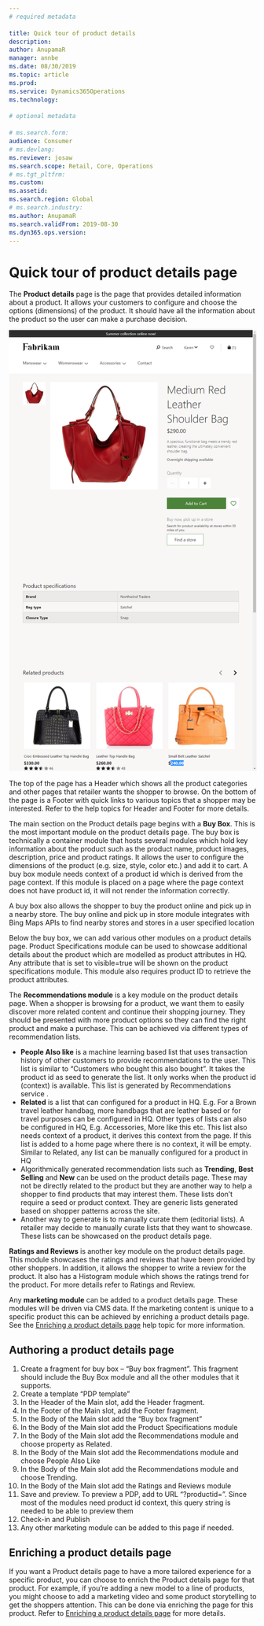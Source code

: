 ```yaml
---
# required metadata

title: Quick tour of product details
description: 
author: AnupamaR
manager: annbe
ms.date: 08/30/2019
ms.topic: article
ms.prod: 
ms.service: Dynamics365Operations
ms.technology: 

# optional metadata

# ms.search.form: 
audience: Consumer
# ms.devlang: 
ms.reviewer: josaw
ms.search.scope: Retail, Core, Operations
# ms.tgt_pltfrm: 
ms.custom: 
ms.assetid: 
ms.search.region: Global
# ms.search.industry: 
ms.author: AnupamaR
ms.search.validFrom: 2019-08-30
ms.dyn365.ops.version: 
---
```


# Quick tour of product details page

The **Product details** page is the page that provides detailed information about a product. It allows your customers to configure and choose the options (dimensions) of the product. It should have all the information about the product so the user can make a purchase decision.

![Product details page](./media/PDP.png)


The top of the page has a Header which shows all the product categories and other pages that retailer wants the shopper to browse. On the bottom of the page is a Footer with quick links to various topics that a shopper may be interested. Refer to the help topics for Header and Footer for more details.

The main section on the Product details page begins with a **Buy Box**. This is the most important module on the product details page. The buy box is technically a container module that hosts several modules which hold key information about the product such as the product name, product images, description, price and product ratings. It allows the user to configure the dimensions of the product (e.g. size, style, color etc.) and add it to cart. A buy box module needs context of a product id which is derived from the page context. If this module is placed on a page where the page context does not have product id, it will not render the information correctly. 

A buy box also allows the shopper to buy the product online and pick up in a nearby store. The buy online and pick up in store module integrates with Bing Maps APIs to find nearby stores and stores in a user specified location

Below the buy box, we can add various other modules on a product details page. Product Specifications module can be used to showcase additional details about the product which are modelled as product attributes in HQ. Any attribute that is set to visible=true will be shown on the product specifications module. This module also requires product ID to retrieve the product attributes.

The **Recommendations module** is a key module on the product details page. When a shopper is browsing for a product, we want them to easily discover more related content and continue their shopping journey. They should be presented with more product options so they can find the right product and make a purchase. This can be achieved via different types of recommendation lists.

- **People Also like** is a machine learning based list that uses transaction history of other customers to provide recommendations to the user. This list is similar to “Customers who bought this also bought”. It takes the product id as seed to generate the list. It only works when the product id (context) is available. This list is generated by Recommendations service <link>.
- **Related** is a list that can configured for a product in HQ. E.g. For a Brown travel leather handbag, more handbags that are leather based or for travel purposes can be configured in HQ. Other types of lists can also be configured in HQ, E.g. Accessories, More like this etc. This list also needs context of a product, it derives this context from the page. If this list is added to a home page where there is no context, it will be empty. Similar to Related, any list can be manually configured for a product in HQ
- Algorithmically generated recommendation lists such as **Trending**, **Best Selling** and **New** can be used on the product details page. These may not be directly related to the product but they are another way to help a shopper to find products that may interest them. These lists don’t require a seed or product context. They are generic lists generated based on shopper patterns across the site.
- Another way to generate is to manually curate them (editorial lists). A retailer may decide to manually curate lists that they want to showcase. These lists can be showcased on the product details page.

**Ratings and Reviews** is another key module on the product details page. This module showcases the ratings and reviews that have been provided by other shoppers. In addition, it allows the shopper to write a review for the product. It also has a Histogram module which shows the ratings trend for the product. For more details refer to Ratings and Review<link>.

Any **marketing module** can be added to a product details page. These modules will be driven via CMS data. If the marketing content is unique to a specific product this can be achieved by enriching a product details page. See the [Enriching a product details page]() help topic for more information. 

 

## Authoring a product details page

1. Create a fragment for buy box – “Buy box fragment”. This fragment should include the Buy Box module and all the other modules that it supports.
2. Create a template “PDP template”
3. In the Header of the Main slot, add the Header fragment.
4. In the Footer of the Main slot, add the Footer fragment.
5. In the Body of the Main slot add the “Buy box fragment”
6. In the Body of the Main slot add the Product Specifications module
7. In the Body of the Main slot add the Recommendations module and choose property as Related.
8. In the Body of the Main slot add the Recommendations module and choose People Also Like
9. In the Body of the Main slot add the Recommendations module and choose Trending.
10. In the Body of the Main slot add the Ratings and Reviews module
11. Save and preview. To preview a PDP, add to URL “?productid=<insert>”.  Since most of the modules need product id context, this query string is needed to be able to preview them
12. Check-in and Publish
13. Any other marketing module can be added to this page if needed. 



## Enriching a product details page

If you want a Product details page to have a more tailored experience for a specific product, you can choose to enrich the Product details page for that product. For example, if you’re adding a new model to a line of products, you might choose to add a marketing video and some product storytelling to get the shoppers attention. This can be done via enriching the page for this product. Refer to [Enriching a product details page]() for more details.
